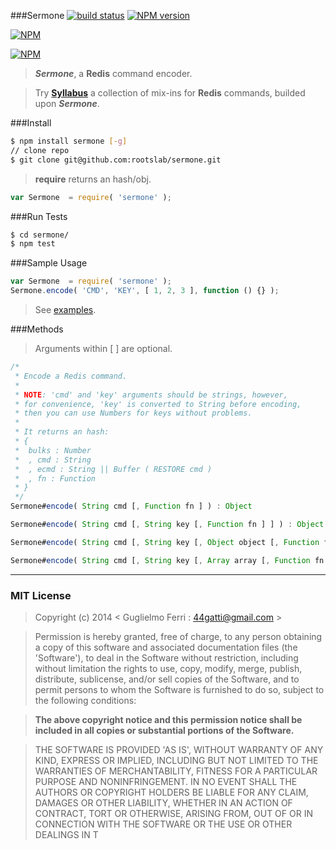 ###Sermone
[![build status](https://secure.travis-ci.org/rootslab/sermone.png?branch=master)](http://travis-ci.org/rootslab/sermone) 
[![NPM version](https://badge.fury.io/js/sermone.png)](http://badge.fury.io/js/sermone)

[![NPM](https://nodei.co/npm/sermone.png?downloads=true&stars=true)](https://nodei.co/npm/sermone/)

[![NPM](https://nodei.co/npm-dl/sermone.png)](https://nodei.co/npm/sermone/)

> **_Sermone_**, a __Redis__ command encoder.

> Try __[Syllabus](https://github.com/rootslab/syllabus)__ a collection of mix-ins for __Redis__ commands, builded upon **_Sermone_**.

###Install

```bash
$ npm install sermone [-g]
// clone repo
$ git clone git@github.com:rootslab/sermone.git
```

> __require__ returns an hash/obj.

```javascript
var Sermone  = require( 'sermone' );
```

###Run Tests

```bash
$ cd sermone/
$ npm test
```

###Sample Usage

```javascript
var Sermone  = require( 'sermone' );
Sermone.encode( 'CMD', 'KEY', [ 1, 2, 3 ], function () {} );
```
> See [examples](example/).

###Methods

> Arguments within [ ] are optional.

```javascript
/*
 * Encode a Redis command.
 *
 * NOTE: 'cmd' and 'key' arguments should be strings, however,
 * for convenience, 'key' is converted to String before encoding,
 * then you can use Numbers for keys without problems.
 *
 * It returns an hash:
 * {
 *  bulks : Number
 *  , cmd : String
 *  , ecmd : String || Buffer ( RESTORE cmd )
 *  , fn : Function
 * }
 */
Sermone#encode( String cmd [, Function fn ] ) : Object

Sermone#encode( String cmd [, String key [, Function fn ] ] ) : Object

Sermone#encode( String cmd [, String key [, Object object [, Function fn ] ] ] ) : Object

Sermone#encode( String cmd [, String key [, Array array [, Function fn ] ] ] ) : Object

```

------------------------------------------------------------------------


### MIT License

> Copyright (c) 2014 &lt; Guglielmo Ferri : 44gatti@gmail.com &gt;

> Permission is hereby granted, free of charge, to any person obtaining
> a copy of this software and associated documentation files (the
> 'Software'), to deal in the Software without restriction, including
> without limitation the rights to use, copy, modify, merge, publish,
> distribute, sublicense, and/or sell copies of the Software, and to
> permit persons to whom the Software is furnished to do so, subject to
> the following conditions:

> __The above copyright notice and this permission notice shall be
> included in all copies or substantial portions of the Software.__

> THE SOFTWARE IS PROVIDED 'AS IS', WITHOUT WARRANTY OF ANY KIND,
> EXPRESS OR IMPLIED, INCLUDING BUT NOT LIMITED TO THE WARRANTIES OF
> MERCHANTABILITY, FITNESS FOR A PARTICULAR PURPOSE AND NONINFRINGEMENT.
> IN NO EVENT SHALL THE AUTHORS OR COPYRIGHT HOLDERS BE LIABLE FOR ANY
> CLAIM, DAMAGES OR OTHER LIABILITY, WHETHER IN AN ACTION OF CONTRACT,
> TORT OR OTHERWISE, ARISING FROM, OUT OF OR IN CONNECTION WITH THE
> SOFTWARE OR THE USE OR OTHER DEALINGS IN T
